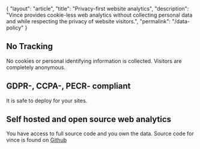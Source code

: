 {
  "layout": "article",
  "title": "Privacy-first  website analytics",
  "description": "Vince provides cookie-less web analytics without collecting personal data and while respecting the privacy of website visitors.",
  "permalink": "/data-policy"
}



## No Tracking

No cookies or personal identifying information is collected. Visitors  are completely anonymous.


## GDPR-, CCPA-, PECR- compliant

It is safe to deploy for your sites.

## Self hosted and open source web analytics

You have access to full source code and you own the data. Source code for vince is found on [Github](https://github.com/vinceanalytics/vince)